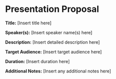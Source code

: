 # Presentation Proposal

**Title:** [Insert title here]

**Speaker(s):** [Insert speaker name(s) here]

**Description:**
[Insert detailed description here]

**Target Audience:**
[Insert target audience here]

**Duration:**
[Insert duration here]

**Additional Notes:**
[Insert any additional notes here]
